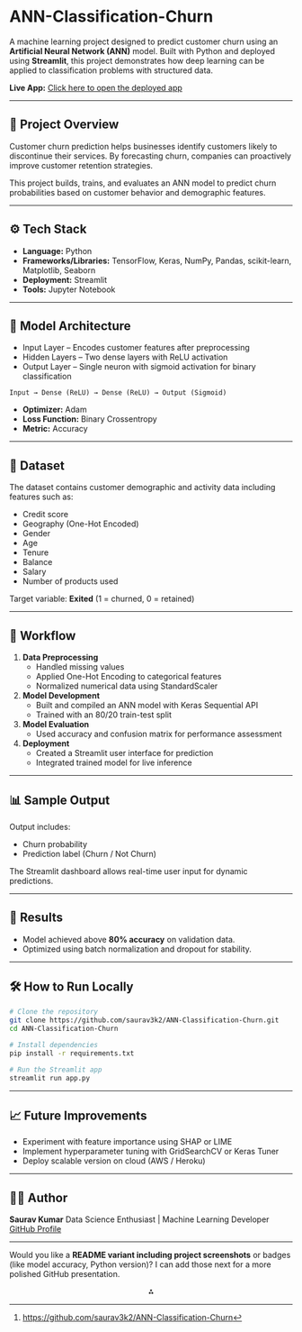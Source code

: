 # ANN-Classification-Churn

A machine learning project designed to predict customer churn using an **Artificial Neural Network (ANN)** model. Built with Python and deployed using **Streamlit**, this project demonstrates how deep learning can be applied to classification problems with structured data.

**Live App:** [Click here to open the deployed app](https://ann-classification-churn-sdzp23npe44dffcwvqkvbe.streamlit.app/)

***

## 📌 Project Overview

Customer churn prediction helps businesses identify customers likely to discontinue their services. By forecasting churn, companies can proactively improve customer retention strategies.

This project builds, trains, and evaluates an ANN model to predict churn probabilities based on customer behavior and demographic features.

***

## ⚙️ Tech Stack

- **Language:** Python
- **Frameworks/Libraries:** TensorFlow, Keras, NumPy, Pandas, scikit-learn, Matplotlib, Seaborn
- **Deployment:** Streamlit
- **Tools:** Jupyter Notebook

***

## 🧠 Model Architecture

- Input Layer – Encodes customer features after preprocessing
- Hidden Layers – Two dense layers with ReLU activation
- Output Layer – Single neuron with sigmoid activation for binary classification

```
Input → Dense (ReLU) → Dense (ReLU) → Output (Sigmoid)
```

- **Optimizer:** Adam
- **Loss Function:** Binary Crossentropy
- **Metric:** Accuracy

***

## 🧩 Dataset

The dataset contains customer demographic and activity data including features such as:

- Credit score
- Geography (One-Hot Encoded)
- Gender
- Age
- Tenure
- Balance
- Salary
- Number of products used

Target variable: **Exited** (1 = churned, 0 = retained)

***

## 🚀 Workflow

1. **Data Preprocessing**
    - Handled missing values
    - Applied One-Hot Encoding to categorical features
    - Normalized numerical data using StandardScaler
2. **Model Development**
    - Built and compiled an ANN model with Keras Sequential API
    - Trained with an 80/20 train-test split
3. **Model Evaluation**
    - Used accuracy and confusion matrix for performance assessment
4. **Deployment**
    - Created a Streamlit user interface for prediction
    - Integrated trained model for live inference

***

## 📊 Sample Output

Output includes:

- Churn probability
- Prediction label (Churn / Not Churn)

The Streamlit dashboard allows real-time user input for dynamic predictions.

***

## 🧾 Results

- Model achieved above **80% accuracy** on validation data.
- Optimized using batch normalization and dropout for stability.

***

## 🛠️ How to Run Locally

```bash
# Clone the repository
git clone https://github.com/saurav3k2/ANN-Classification-Churn.git
cd ANN-Classification-Churn

# Install dependencies
pip install -r requirements.txt

# Run the Streamlit app
streamlit run app.py
```


***

## 📈 Future Improvements

- Experiment with feature importance using SHAP or LIME
- Implement hyperparameter tuning with GridSearchCV or Keras Tuner
- Deploy scalable version on cloud (AWS / Heroku)

***

## 👨‍💻 Author

**Saurav Kumar**
Data Science Enthusiast | Machine Learning Developer
[GitHub Profile](https://github.com/saurav3k2)

***

Would you like a **README variant including project screenshots** or badges (like model accuracy, Python version)? I can add those next for a more polished GitHub presentation.
<span style="display:none">[^1]</span>

<div align="center">⁂</div>

[^1]: https://github.com/saurav3k2/ANN-Classification-Churn

